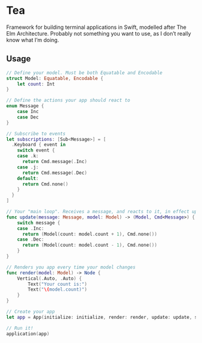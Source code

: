 # Tea

Framework for building terminal applications in Swift, modelled after The Elm Architecture. Probably not something you want to use, as I don’t really know what I’m doing.

## Usage

```Swift
// Define your model. Must be both Equatable and Encodable
struct Model: Equatable, Encodable {
    let count: Int
}

// Define the actions your app should react to
enum Message {
    case Inc
    case Dec
}

// Subscribe to events
let subscriptions: [Sub<Message>] = [
  .Keyboard { event in
    switch event {
    case .k:
      return Cmd.message(.Inc)
    case .j:
      return Cmd.message(.Dec)
    default:
      return Cmd.none()
    }
  }
]

// Your "main loop". Receives a message, and reacts to it, in effect updating your apps state
func update(message: Message, model: Model) -> (Model, Cmd<Message>) {
    switch message {
    case .Inc:
      return (Model(count: model.count + 1), Cmd.none())
    case .Dec:
      return (Model(count: model.count - 1), Cmd.none())
    }
}

// Renders you app every time your model changes
func render(model: Model) -> Node {
    Vertical(.Auto, .Auto) {
        Text("Your count is:")
        Text("\(model.count)")
    }
}

// Create your app
let app = App(initialize: initialize, render: render, update: update, subscriptions: subscriptions)

// Run it!
application(app)

```
